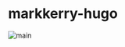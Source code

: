 # markkerry-hugo

![main](https://github.com/markkerry/markkerry-hugo/actions/workflows/main.yml/badge.svg)